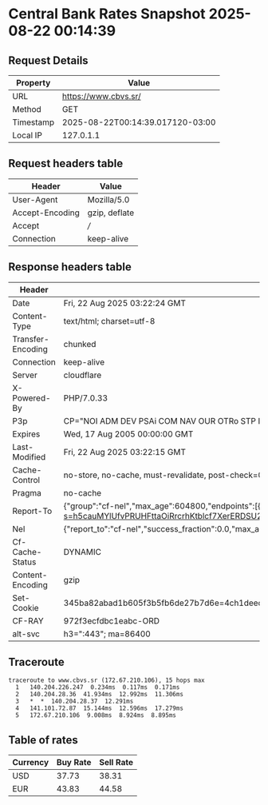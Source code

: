 # Central Bank Rates Snapshot 2025-08-22 00:14:39
## Request Details

| Property | Value |
|----------|-------|
| URL | https://www.cbvs.sr/ |
| Method | GET |
| Timestamp | 2025-08-22T00:14:39.017120-03:00 |
| Local IP | 127.0.1.1 |
    
## Request headers table

| Header | Value |
|--------|-------|
| User-Agent | Mozilla/5.0 |
| Accept-Encoding | gzip, deflate |
| Accept | */* |
| Connection | keep-alive |

    
## Response headers table
| Header | Value |
|--------|-------|
| Date | Fri, 22 Aug 2025 03:22:24 GMT |
| Content-Type | text/html; charset=utf-8 |
| Transfer-Encoding | chunked |
| Connection | keep-alive |
| Server | cloudflare |
| X-Powered-By | PHP/7.0.33 |
| P3p | CP="NOI ADM DEV PSAi COM NAV OUR OTRo STP IND DEM" |
| Expires | Wed, 17 Aug 2005 00:00:00 GMT |
| Last-Modified | Fri, 22 Aug 2025 03:22:15 GMT |
| Cache-Control | no-store, no-cache, must-revalidate, post-check=0, pre-check=0 |
| Pragma | no-cache |
| Report-To | {"group":"cf-nel","max_age":604800,"endpoints":[{"url":"https://a.nel.cloudflare.com/report/v4?s=h5cauMYlUfvPRUHFttaOiRrcrhKtblcf7XerERDSU2SJcrm5jbBiDHw8yyOz07vUDEzZuR6gsTx7LUH8aFZurb%2FyDHbN0%2Fbr%2BMR%2B"}]} |
| Nel | {"report_to":"cf-nel","success_fraction":0.0,"max_age":604800} |
| Cf-Cache-Status | DYNAMIC |
| Content-Encoding | gzip |
| Set-Cookie | 345ba82abad1b605f3b5fb6de27b7d6e=4ch1deed45r48r5216cmkvvs45; HttpOnly; Path=/ |
| CF-RAY | 972f3ecfdbc1eabc-ORD |
| alt-svc | h3=":443"; ma=86400 |

## Traceroute 

```
traceroute to www.cbvs.sr (172.67.210.106), 15 hops max
  1   140.204.226.247  0.234ms  0.117ms  0.171ms 
  2   140.204.28.36  41.934ms  12.992ms  11.306ms 
  3   *  *  140.204.28.37  12.291ms 
  4   141.101.72.87  15.144ms  12.596ms  17.279ms 
  5   172.67.210.106  9.008ms  8.924ms  8.895ms 

```

## Table of rates

| Currency | Buy Rate | Sell Rate |
|----------|----------|-----------|
| USD | 37.73 | 38.31 |
| EUR | 43.83 | 44.58 |
